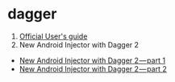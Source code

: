 # dagger

1. [Official User's guide](https://google.github.io/dagger/users-guide)
2. New Android Injector with Dagger 2
  * [New Android Injector with Dagger 2 — part 1](https://medium.com/@iammert/new-android-injector-with-dagger-2-part-1-8baa60152abe)
  * [New Android Injector with Dagger 2 — part 2](https://medium.com/@iammert/new-android-injector-with-dagger-2-part-2-4af05fd783d0)
